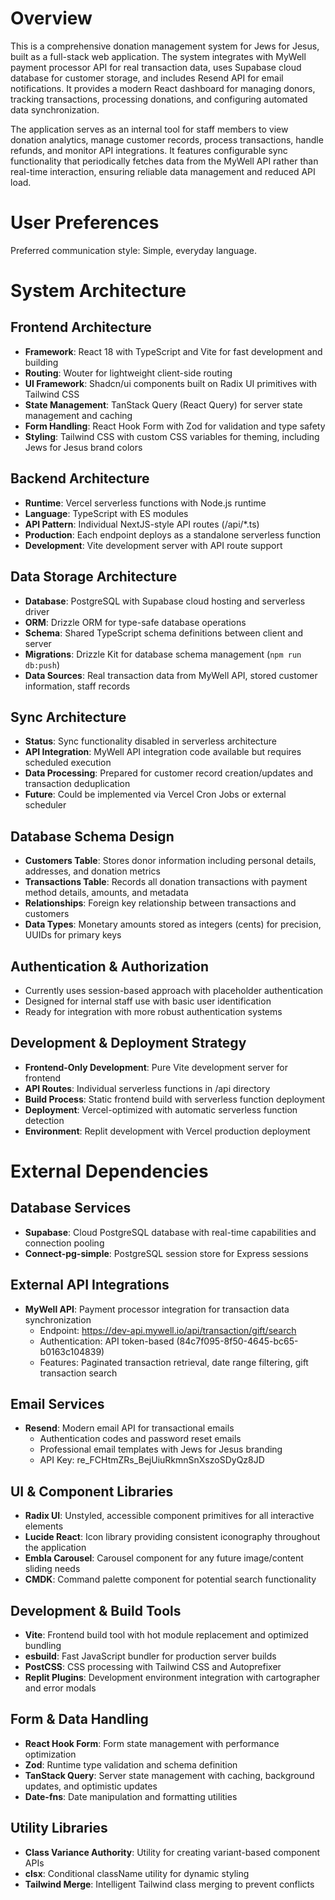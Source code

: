 # Overview

This is a comprehensive donation management system for Jews for Jesus, built as a full-stack web application. The system integrates with MyWell payment processor API for real transaction data, uses Supabase cloud database for customer storage, and includes Resend API for email notifications. It provides a modern React dashboard for managing donors, tracking transactions, processing donations, and configuring automated data synchronization.

The application serves as an internal tool for staff members to view donation analytics, manage customer records, process transactions, handle refunds, and monitor API integrations. It features configurable sync functionality that periodically fetches data from the MyWell API rather than real-time interaction, ensuring reliable data management and reduced API load.

# User Preferences

Preferred communication style: Simple, everyday language.

# System Architecture

## Frontend Architecture
- **Framework**: React 18 with TypeScript and Vite for fast development and building
- **Routing**: Wouter for lightweight client-side routing
- **UI Framework**: Shadcn/ui components built on Radix UI primitives with Tailwind CSS
- **State Management**: TanStack Query (React Query) for server state management and caching
- **Form Handling**: React Hook Form with Zod for validation and type safety
- **Styling**: Tailwind CSS with custom CSS variables for theming, including Jews for Jesus brand colors

## Backend Architecture
- **Runtime**: Vercel serverless functions with Node.js runtime
- **Language**: TypeScript with ES modules
- **API Pattern**: Individual NextJS-style API routes (/api/*.ts)
- **Production**: Each endpoint deploys as a standalone serverless function
- **Development**: Vite development server with API route support

## Data Storage Architecture
- **Database**: PostgreSQL with Supabase cloud hosting and serverless driver
- **ORM**: Drizzle ORM for type-safe database operations
- **Schema**: Shared TypeScript schema definitions between client and server
- **Migrations**: Drizzle Kit for database schema management (`npm run db:push`)
- **Data Sources**: Real transaction data from MyWell API, stored customer information, staff records

## Sync Architecture
- **Status**: Sync functionality disabled in serverless architecture
- **API Integration**: MyWell API integration code available but requires scheduled execution
- **Data Processing**: Prepared for customer record creation/updates and transaction deduplication
- **Future**: Could be implemented via Vercel Cron Jobs or external scheduler

## Database Schema Design
- **Customers Table**: Stores donor information including personal details, addresses, and donation metrics
- **Transactions Table**: Records all donation transactions with payment method details, amounts, and metadata
- **Relationships**: Foreign key relationship between transactions and customers
- **Data Types**: Monetary amounts stored as integers (cents) for precision, UUIDs for primary keys

## Authentication & Authorization
- Currently uses session-based approach with placeholder authentication
- Designed for internal staff use with basic user identification
- Ready for integration with more robust authentication systems

## Development & Deployment Strategy
- **Frontend-Only Development**: Pure Vite development server for frontend
- **API Routes**: Individual serverless functions in /api directory
- **Build Process**: Static frontend build with serverless function deployment
- **Deployment**: Vercel-optimized with automatic serverless function detection
- **Environment**: Replit development with Vercel production deployment

# External Dependencies

## Database Services
- **Supabase**: Cloud PostgreSQL database with real-time capabilities and connection pooling
- **Connect-pg-simple**: PostgreSQL session store for Express sessions

## External API Integrations
- **MyWell API**: Payment processor integration for transaction data synchronization
  - Endpoint: https://dev-api.mywell.io/api/transaction/gift/search
  - Authentication: API token-based (84c7f095-8f50-4645-bc65-b0163c104839)
  - Features: Paginated transaction retrieval, date range filtering, gift transaction search

## Email Services
- **Resend**: Modern email API for transactional emails
  - Authentication codes and password reset emails
  - Professional email templates with Jews for Jesus branding
  - API Key: re_FCHtmZRs_BejUiuRkmnSnXszoSDyQz8JD

## UI & Component Libraries
- **Radix UI**: Unstyled, accessible component primitives for all interactive elements
- **Lucide React**: Icon library providing consistent iconography throughout the application
- **Embla Carousel**: Carousel component for any future image/content sliding needs
- **CMDK**: Command palette component for potential search functionality

## Development & Build Tools
- **Vite**: Frontend build tool with hot module replacement and optimized bundling
- **esbuild**: Fast JavaScript bundler for production server builds
- **PostCSS**: CSS processing with Tailwind CSS and Autoprefixer
- **Replit Plugins**: Development environment integration with cartographer and error modals

## Form & Data Handling
- **React Hook Form**: Form state management with performance optimization
- **Zod**: Runtime type validation and schema definition
- **TanStack Query**: Server state management with caching, background updates, and optimistic updates
- **Date-fns**: Date manipulation and formatting utilities

## Utility Libraries
- **Class Variance Authority**: Utility for creating variant-based component APIs
- **clsx**: Conditional className utility for dynamic styling
- **Tailwind Merge**: Intelligent Tailwind class merging to prevent conflicts
